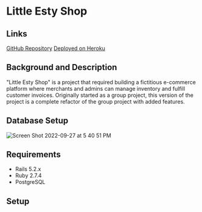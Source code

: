 # Little Esty Shop

## Links

[GitHub Repository](https://github.com/musselmanth/little-esty-shop)
[Deployed on Heroku](https://little-esty-tm.herokuapp.com/)

## Background and Description

"Little Esty Shop" is a project that required building a fictitious e-commerce platform where merchants and admins can manage inventory and fulfill customer invoices. Originally started as a group project, this version of the project is a complete refactor of the group project with added features.

## Database Setup
![Screen Shot 2022-09-27 at 5 40 51 PM](https://user-images.githubusercontent.com/25420663/192656265-04a3fdbc-0111-4a23-83f1-a5e5af5b7e74.png)

## Requirements
- Rails 5.2.x
- Ruby 2.7.4
- PostgreSQL

## Setup

